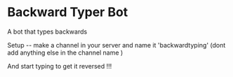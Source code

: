 # Backward Typer Bot

A bot that types backwards

Setup -- make a channel in your server and name it 'backwardtyping'
(dont add anything else in the channel name )

And start typing to get it reversed !!!


